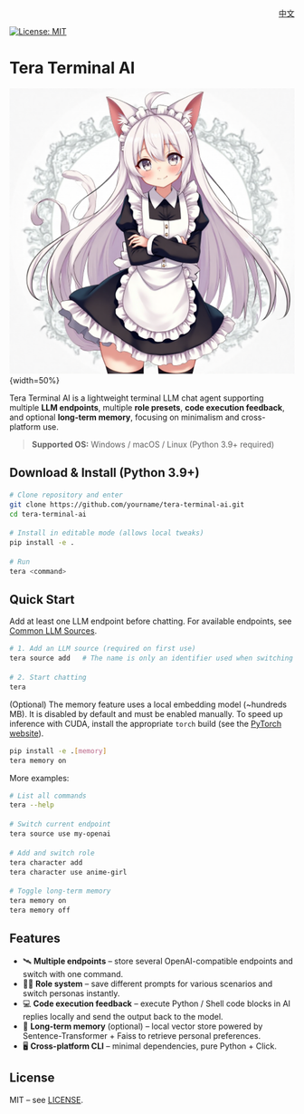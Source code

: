 <p align="right">
  <a href="../README.md">中文</a>
</p>

[![License: MIT](https://img.shields.io/badge/License-MIT-yellow.svg)](../LICENSE)


# Tera Terminal AI

![Tera Terminal AI](imgs/tera.png){width=50%}

Tera Terminal AI is a lightweight terminal LLM chat agent supporting multiple **LLM endpoints**, multiple **role presets**, **code execution feedback**, and optional **long-term memory**, focusing on minimalism and cross-platform use.

> **Supported OS:** Windows / macOS / Linux (Python 3.9+ required)

## Download & Install (Python 3.9+)

```bash
# Clone repository and enter
git clone https://github.com/yourname/tera-terminal-ai.git
cd tera-terminal-ai

# Install in editable mode (allows local tweaks)
pip install -e .

# Run
tera <command>
```

## Quick Start

Add at least one LLM endpoint before chatting. For available endpoints, see [Common LLM Sources](./llm_sources.en.md).

```bash
# 1. Add an LLM source (required on first use)
tera source add   # The name is only an identifier used when switching endpoints later

# 2. Start chatting
tera
```

(Optional) The memory feature uses a local embedding model (~hundreds MB). It is disabled by default and must be enabled manually. To speed up inference with CUDA, install the appropriate `torch` build (see the [PyTorch website](https://pytorch.org/get-started/locally/)).

```bash
pip install -e .[memory]
tera memory on
```

More examples:

```bash
# List all commands
tera --help

# Switch current endpoint
tera source use my-openai

# Add and switch role
tera character add
tera character use anime-girl

# Toggle long-term memory
tera memory on
tera memory off
```

## Features

- 🛰️ **Multiple endpoints** – store several OpenAI-compatible endpoints and switch with one command.  
- 🧑‍🎤 **Role system** – save different prompts for various scenarios and switch personas instantly.  
- 💻 **Code execution feedback** – execute Python / Shell code blocks in AI replies locally and send the output back to the model.  
- 💾 **Long-term memory** (optional) – local vector store powered by Sentence-Transformer + Faiss to retrieve personal preferences.  
- 🖥️ **Cross-platform CLI** – minimal dependencies, pure Python + Click.

## License

MIT – see [LICENSE](../LICENSE). 